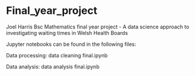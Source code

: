 # Final_year_project
Joel Harris Bsc Mathematics final year project - A data science approach to investigating waiting times in Welsh Health Boards 

Jupyter notebooks can be found in the following files:

Data processing: data cleaning final.ipynb

Data analysis: data analysis final.ipynb
